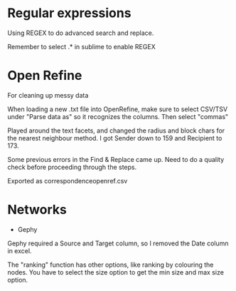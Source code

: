 # Regular expressions

Using REGEX to do advanced search and replace.

Remember to select .* in sublime to enable REGEX 


# Open Refine

For cleaning up messy data

When loading a new .txt file into OpenRefine, make sure to select CSV/TSV under "Parse data as" so it recognizes the columns.
Then select "commas" 

Played around the text facets, and changed the radius and block chars for the nearest neighbour method. I got Sender down to 159 and Recipient to 173.

Some previous errors in the Find & Replace came up. Need to do a quality check before proceeding through the steps.

Exported as correspondenceopenref.csv

# Networks

* Gephy

Gephy required a Source and Target column, so I removed the Date column in excel.

The "ranking" function has other options, like ranking by colouring the nodes. You have to select the size option to get the min size and max size option.



